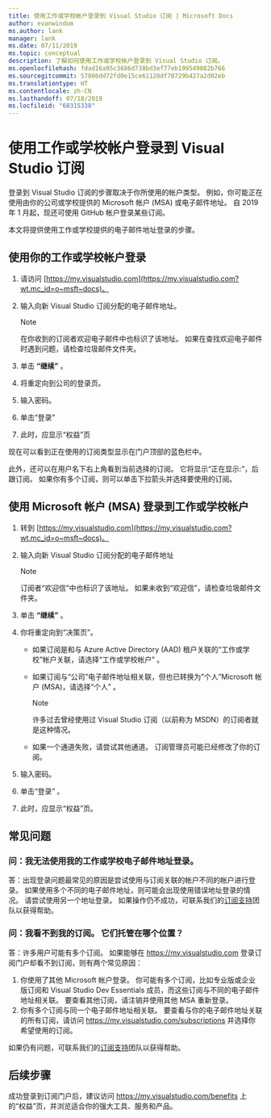 ```yaml
---
title: 使用工作或学校帐户登录到 Visual Studio 订阅 | Microsoft Docs
author: evanwindom
ms.author: lank
manager: lank
ms.date: 07/11/2019
ms.topic: conceptual
description: 了解如何使用工作或学校帐户登录到 Visual Studio 订阅。
ms.openlocfilehash: fdad16a95c3686d738bd3ef77eb199549082b766
ms.sourcegitcommit: 57866dd72fd0e15ce61128df70729b427a2d02eb
ms.translationtype: HT
ms.contentlocale: zh-CN
ms.lasthandoff: 07/18/2019
ms.locfileid: "68315338"
---
```

# <a name="signing-in-to-visual-studio-subscriptions-with-your-work-or-school-account"></a>使用工作或学校帐户登录到 Visual Studio 订阅 

登录到 Visual Studio 订阅的步骤取决于你所使用的帐户类型。  例如，你可能正在使用由你的公司或学校提供的 Microsoft 帐户 (MSA) 或电子邮件地址。  自 2019 年 1 月起，现还可使用 GitHub 帐户登录某些订阅。 

本文将提供使用工作或学校提供的电子邮件地址登录的步骤。

## <a name="signing-in-with-your-work-or-school-account"></a>使用你的工作或学校帐户登录

1. 请访问 [https://my.visualstudio.com](https://my.visualstudio.com?wt.mc_id=o~msft~docs)。
2. 输入向新 Visual Studio 订阅分配的电子邮件地址。

   > [!NOTE]
   > 在你收到的订阅者欢迎电子邮件中也标识了该地址。 如果在查找欢迎电子邮件时遇到问题，请检查垃圾邮件文件夹。

3. 单击 **“继续”** 。
4. 将重定向到公司的登录页。
5. 输入密码。
6. 单击“登录” 
7. 此时，应显示“权益”页

现在可以看到正在使用的订阅类型显示在门户顶部的蓝色栏中。

此外，还可以在用户名下右上角看到当前选择的订阅。  它将显示“正在显示:”，后跟订阅。  如果你有多个订阅，则可以单击下拉箭头并选择要使用的订阅。

## <a name="using-your-microsoft-account-msa-to-sign-in-to-a-work-or-school-account"></a>使用 Microsoft 帐户 (MSA) 登录到工作或学校帐户

1. 转到 [https://my.visualstudio.com](https://my.visualstudio.com?wt.mc_id=o~msft~docs)。
2. 输入向新 Visual Studio 订阅分配的电子邮件地址

   > [!NOTE]
   > 订阅者“欢迎信”中也标识了该地址。 如果未收到“欢迎信”，请检查垃圾邮件文件夹。

3. 单击 **“继续”** 。
4. 你将重定向到“决策页”。
    - 如果订阅是和与 Azure Active Directory (AAD) 租户关联的“工作或学校”帐户关联，请选择“工作或学校帐户”  。
    - 如果订阅与“公司”电子邮件地址相关联，但也已转换为”个人”Microsoft 帐户 (MSA)，请选择“个人”  。

        > [!NOTE]
        > 许多过去曾经使用过 Visual Studio 订阅（以前称为 MSDN）的订阅者就是这种情况。

    - 如果一个通道失败，请尝试其他通道。  订阅管理员可能已经修改了你的订阅。

5. 输入密码。
6. 单击“登录”  。
7. 此时，应显示“权益”页。

## <a name="frequently-asked-questions"></a>常见问题
### <a name="q--im-unable-to-sign-in-using-my-work-or-school-email-address"></a>问：我无法使用我的工作或学校电子邮件地址登录。  
答：出现登录问题最常见的原因是尝试使用与订阅关联的帐户不同的帐户进行登录。  如果使用多个不同的电子邮件地址，则可能会出现使用错误地址登录的情况。  请尝试使用另一个地址登录。  如果操作仍不成功，可联系我们的[订阅支持](https://visualstudio.microsoft.com/subscriptions/support/)团队以获得帮助。  

### <a name="q--i-cant-see-my-subscription-where-is-it"></a>问：我看不到我的订阅。 它们托管在哪个位置？
答：许多用户可能有多个订阅。  如果能够在 https://my.visualstudio.com 登录订阅门户却看不到订阅，则有两个常见原因：
1. 你使用了其他 Microsoft 帐户登录。  你可能有多个订阅，比如专业版或企业版订阅和 Visual Studio Dev Essentials 成员，而这些订阅与不同的电子邮件地址相关联。 要查看其他订阅，请注销并使用其他 MSA 重新登录。
2. 你有多个订阅与同一个电子邮件地址相关联。  要查看与你的电子邮件地址关联的所有订阅，请访问 https://my.visualstudio.com/subscriptions 并选择你希望使用的订阅。 

如果仍有问题，可联系我们的[订阅支持](https://visualstudio.microsoft.com/subscriptions/support/)团队以获得帮助。  

## <a name="next-steps"></a>后续步骤
成功登录到订阅门户后，建议访问 https://my.visualstudio.com/benefits 上的“权益”页，并浏览适合你的强大工具、服务和产品。  